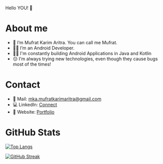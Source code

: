 Hello YOU! 👋 

# About me
- 👀 I’m Mufrat Karim Aritra. You can call me Mufrat. 
- 🧑‍💻 I’m an Android Developer.
- ✍🏽 I'm constantly building Android Applications in Java and Kotlin
- 😔 I’m always trying new technologies, even though they cause bugs most of the times! 

# Contact
- 📧 Mail: mka.mufratkarimaritra@gmail.com
- 💻 LinkedIn: [Connect](https://www.linkedin.com/in/mufrat-karim-aritra/)
- 📄 Website: [Portfolio](https://mufratkarim.github.io/)

# GitHub Stats
[![Top Langs](https://github-readme-stats.vercel.app/api/top-langs/?username=mufratkarim&layout=compact&hide=javascript,css,html&theme=maroongold)](https://github.com/anuraghazra/github-readme-stats)

[![GitHub Streak](https://github-readme-streak-stats.herokuapp.com/?user=mufratkarim&theme=onedark)](https://git.io/streak-stats)

<!---
mufratkarim/mufratkarim is a ✨ special ✨ repository because its `README.md` (this file) appears on your GitHub profile.
You can click the Preview link to take a look at your changes.
--->
